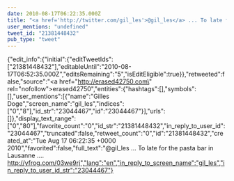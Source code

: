```yaml
---
date: 2010-08-17T06:22:35.000Z
title: "<a href='http://twitter.com/gil_les'>@gil_les</a> ... To late for the pasta bar in Lausanne .... http://yfrog.com/03we9rj″"
user_mentions: "undefined"
tweet_id: "21381448432"
pub_type: "tweet"
---
```

{"edit_info":{"initial":{"editTweetIds":["21381448432"],"editableUntil":"2010-08-17T06:52:35.000Z","editsRemaining":"5","isEditEligible":true}},"retweeted":false,"source":"<a href=\"http://erased42750.com\" rel=\"nofollow\">erased42750</a>","entities":{"hashtags":[],"symbols":[],"user_mentions":[{"name":"Gilles Doge","screen_name":"gil_les","indices":["0","8"],"id_str":"23044467","id":"23044467"}],"urls":[]},"display_text_range":["0","80"],"favorite_count":"0","id_str":"21381448432","in_reply_to_user_id":"23044467","truncated":false,"retweet_count":"0","id":"21381448432","created_at":"Tue Aug 17 06:22:35 +0000 2010","favorited":false,"full_text":"@gil_les ... To late for the pasta bar in Lausanne .... http://yfrog.com/03we9rj","lang":"en","in_reply_to_screen_name":"gil_les","in_reply_to_user_id_str":"23044467"}
